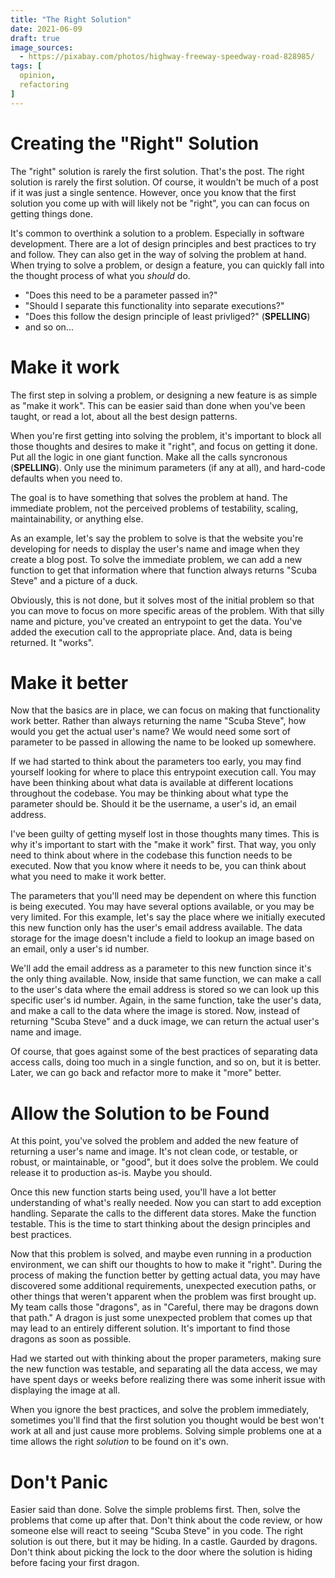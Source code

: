 ```yaml
---
title: "The Right Solution"
date: 2021-06-09
draft: true
image_sources:
  - https://pixabay.com/photos/highway-freeway-speedway-road-828985/
tags: [
  opinion,
  refactoring
]
---
```

# Creating the "Right" Solution
The "right" solution is rarely the first solution. That's the post. The right solution is rarely the first solution. Of course, it wouldn't be much of a post if it was just a single sentence. However, once you know that the first solution you come up with will likely not be "right", you can can focus on getting things done.

It's common to overthink a solution to a problem. Especially in software development. There are a lot of design principles and best practices to try and follow. They can also get in the way of solving the problem at hand. When trying to solve a problem, or design a feature, you can quickly fall into the thought process of what you _should_ do.

- "Does this need to be a parameter passed in?"
- "Should I separate this functionality into separate executions?"
- "Does this follow the design principle of least privliged?" (**SPELLING**)
- and so on...

# Make it work
The first step in solving a problem, or designing a new feature is as simple as "make it work". This can be easier said than done when you've been taught, or read a lot, about all the best design patterns.

When you're first getting into solving the problem, it's important to block all those thoughts and desires to make it "right", and focus on getting it done. Put all the logic in one giant function. Make all the calls syncronous (**SPELLING**). Only use the minimum parameters (if any at all), and hard-code defaults when you need to.

The goal is to have something that solves the problem at hand. The immediate problem, not the perceived problems of testability, scaling, maintainability, or anything else. 

As an example, let's say the problem to solve is that the website you're developing for needs to display the user's name and image when they create a blog post. To solve the immediate problem, we can add a new function to get that information where that function always returns "Scuba Steve" and a picture of a duck.

Obviously, this is not done, but it solves most of the initial problem so that you can move to focus on more specific areas of the problem. With that silly name and picture, you've created an entrypoint to get the data. You've added the execution call to the appropriate place. And, data is being returned. It "works".

# Make it better
Now that the basics are in place, we can focus on making that functionality work better. Rather than always returning the name "Scuba Steve", how would you get the actual user's name? We would need some sort of parameter to be passed in allowing the name to be looked up somewhere. 

If we had started to think about the parameters too early, you may find yourself looking for where to place this entrypoint execution call. You may have been thinking about what data is available at different locations throughout the codebase. You may be thinking about what type the parameter should be. Should it be the username, a user's id, an email address. 

I've been guilty of getting myself lost in those thoughts many times. This is why it's important to start with the "make it work" first. That way, you only need to think about where in the codebase this function needs to be executed. Now that you know where it needs to be, you can think about what you need to make it work better.

The parameters that you'll need may be dependent on where this function is being executed. You may have several options available, or you may be very limited. For this example, let's say the place where we initially executed this new function only has the user's email address available. The data storage for the image doesn't include a field to lookup an image based on an email, only a user's id number. 

We'll add the email address as a parameter to this new function since it's the only thing available. Now, inside that same function, we can make a call to the user's data where the email address is stored so we can look up this specific user's id number. Again, in the same function, take the user's data, and make a call to the data where the image is stored. Now, instead of returning "Scuba Steve" and a duck image, we can return the actual user's name and image.

Of course, that goes against some of the best practices of separating data access calls, doing too much in a single function, and so on, but it is better. Later, we can go back and refactor more to make it "more" better.

# Allow the Solution to be Found
At this point, you've solved the problem and added the new feature of returning a user's name and image. It's not clean code, or testable, or robust, or maintainable, or "good", but it does solve the problem. We could release it to production as-is. Maybe you should.

Once this new function starts being used, you'll have a lot better understanding of what's really needed. Now you can start to add exception handling. Separate the calls to the different data stores. Make the function testable. This is the time to start thinking about the design principles and best practices.

Now that this problem is solved, and maybe even running in a production environment, we can shift our thoughts to how to make it "right". During the process of making the function better by getting actual data, you may have discovered some additional requirements, unexpected execution paths, or other things that weren't apparent when the problem was first brought up. My team calls those "dragons", as in "Careful, there may be dragons down that path." A dragon is just some unexpected problem that comes up that may lead to an entirely different solution. It's important to find those dragons as soon as possible.

Had we started out with thinking about the proper parameters, making sure the new function was testable, and separating all the data access, we may have spent days or weeks before realizing there was some inherit issue with displaying the image at all.

When you ignore the best practices, and solve the problem immediately, sometimes you'll find that the first solution you thought would be best won't work at all and just cause more problems. Solving simple problems one at a time allows the right _solution_ to be found on it's own.

# Don't Panic
Easier said than done. Solve the simple problems first. Then, solve the problems that come up after that. Don't think about the code review, or how someone else will react to seeing "Scuba Steve" in you code. The right solution is out there, but it may be hiding. In a castle. Gaurded by dragons. Don't think about picking the lock to the door where the solution is hiding before facing your first dragon.
